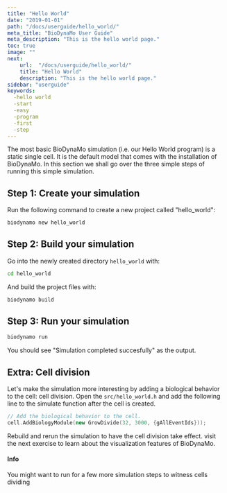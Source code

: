 ```yaml
---
title: "Hello World"
date: "2019-01-01"
path: "/docs/userguide/hello_world/"
meta_title: "BioDynaMo User Guide"
meta_description: "This is the hello world page."
toc: true
image: ""
next:
    url:  "/docs/userguide/hello_world/"
    title: "Hello World"
    description: "This is the hello world page."
sidebar: "userguide"
keywords:
  -hello world
  -start
  -easy
  -program
  -first
  -step
---
```


The most basic BioDynaMo simulation (i.e. our Hello World program) is a
static single cell. It is the default model that comes with the installation of
BioDynaMo. In this section we shall go over the three simple steps of running
this simple simulation.


## Step 1: Create your simulation

Run the following command to create a new project called "hello_world":

```bash
biodynamo new hello_world
```

## Step 2: Build your simulation

Go into the newly created directory `hello_world` with:

```bash
cd hello_world
```

And build the project files with:

```bash
biodynamo build
```

## Step 3: Run your simulation

```bash
biodynamo run
```

You should see "Simulation completed succesfully" as the output.


## Extra: Cell division

Let's make the simulation more interesting by adding a biological behavior to the
cell: cell division. Open the `src/hello_world.h` and add the following line to
the simulate function after the cell is created.

```cpp
// Add the biological behavior to the cell.
cell.AddBiologyModule(new GrowDivide(32, 3000, {gAllEventIds}));
```

Rebuild and rerun the simulation to have the cell division take effect. visit the
next exercise to learn about the visualization features of BioDynaMo.

<a class="sbox" target="_blank" rel="noopener">
    <div class="sbox-content">
    	<h4><b>Info</b></h4>
    	<p>You might want to run for a few more simulation steps to witness cells dividing
		</p>
    </div>
</a>
